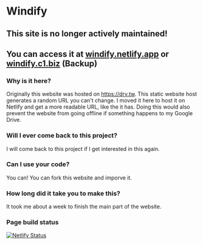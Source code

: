 # Windify

## This site is no longer actively maintained!
## You can access it at [windify.netlify.app](https://windify.netlify.app/) or [windify.c1.biz](http://windify.c1.biz) (Backup)

### Why is it here?

Originally this website was hosted on https://drv.tw. This static website host generates a random URL you can't change. I moved it here to host it on Netlify and get a more readable URL, like the it has. Doing this would also prevent the website from going offline if something happens to my Google Drive.

### Will I ever come back to this project?

I will come back to this project if I get interested in this again.

### Can I use your code?

You can! You can fork this website and imporve it.

### How long did it take you to make this?

It took me about a week to finish the main part of the website. 

### Page build status
[![Netlify Status](https://api.netlify.com/api/v1/badges/56822c5c-4821-4707-8ae5-724b9cbb9d02/deploy-status)](https://app.netlify.com/sites/windify/deploys)
